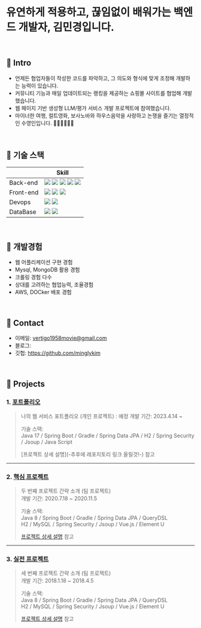 # 유연하게 적용하고, 끊임없이 배워가는 백엔드 개발자, 김민경입니다.

</br>

## :pushpin: Intro  
- 언제든 협업자들이 작성한 코드를 파악하고, 그 의도와 형식에 맞게 조정해 개발하는 능력이 있습니다.
- 커뮤니티 기능과 매일 업데이트되는 랭킹을 제공하는 쇼핑몰 사이트를 협업해 개발했습니다.
- 웹 페이지 기반 생성형 LLM/평가 서비스 개발 프로젝트에 참여했습니다.
- 마이너한 여행, 컬트영화, 보사노바와 하우스음악을 사랑하고 논쟁을 즐기는 열정적인 수영인입니다. 🏊‍♀️🏊‍♂️🏄‍♂️

</br>

## :pushpin: 기술 스택 

|   |  Skill |
|---|---|
|Back-end   | <img src="https://img.shields.io/badge/spring-6DB33F?style=for-the-badge&logo=spring&logoColor=white"> <img src="https://img.shields.io/badge/springboot-6DB33F?style=for-the-badge&logo=springboot&logoColor=white"> <img src="https://img.shields.io/badge/springsecurity-6DB33F?style=for-the-badge&logo=springsecurity&logoColor=white"> <img src="https://img.shields.io/badge/apachetomcat-F8DC75?style=for-the-badge&logo=apachetomcat&logoColor=white"> <img src="https://img.shields.io/badge/python-3776AB?style=for-the-badge&logo=python&logoColor=white">|
|Front-end  | <img src="https://img.shields.io/badge/javascript-F7DF1E?style=for-the-badge&logo=javascript&logoColor=white"> <img src="https://img.shields.io/badge/thymeleaf-005F0F?style=for-the-badge&logo=thymeleaf&logoColor=white"> <img src="https://img.shields.io/badge/html5-34F26?style=for-the-badge&logo=html5&logoColor=white">|
|Devops   | <img src="https://img.shields.io/badge/amazonaws-232F3E?style=for-the-badge&logo=amazonaws&logoColor=white"> <img src="https://img.shields.io/badge/gradle-02303A?style=for-the-badge&logo=gradle&logoColor=white"> |
|DataBase   | <img src="https://img.shields.io/badge/mysql-4479A1?style=for-the-badge&logo=mysql&logoColor=white">  <img src="https://img.shields.io/badge/mongodb-47A248?style=for-the-badge&logo=mongodb&logoColor=white"> |


</br>

## :pushpin: 개발경험
- 웹 어플리케이션 구현 경험
- Mysql, MongoDB 활용 경험
- 크롤링 경험 다수
- 상대를 고려하는 협업능력, 조율경험
-  AWS, DOCker 배포 경험

</br>

## :pushpin: Contact
- 이메일: vertigo1958movie@gmail.com
- 블로그: 
- 깃헙: https://github.com/minglykim
  
</br>

## :pushpin: Projects
### 1. [포트폴리오](https://github.com/2023-SMHRD-KDT-IOT-4/Repo)
>나의  웹 서비스 포트폴리오 (개인 프로젝트) : 예정
>개발 기간: 2023.4.14 ~
>  
>기술 스택:  
>Java 17 / Spring Boot / Gradle / Spring Data JPA / H2 /
>Spring Security / Jsoup / Java Script  
>  
>[프로젝트 상세 설명](-추후에 레포지토리 링크 올릴것!-) 참고

---

### 2. [핵심 프로젝트](https://github.com/JungHyung2/gitio.io)
>두 번째 프로젝트 간략 소개  (팀 프로젝트)  
>개발 기간: 2020.7.18 ~ 2020.11.5  
>  
>기술 스택:  
>Java 8 / Spring Boot / Gradle / Spring Data JPA / QueryDSL  
>H2 / MySQL / Spring Security / Jsoup / Vue.js / Element U  
>  
>[프로젝트 상세 설명](https://github.com/JungHyung2/gitio.io) 참고

---

### 3. [실전 프로젝트](https://github.com/JungHyung2/gitio.io)
>세 번째 프로젝트 간략 소개  (팀 프로젝트)  
>개발 기간: 2018.1.18 ~ 2018.4.5  
>  
>기술 스택:  
>Java 8 / Spring Boot / Gradle / Spring Data JPA / QueryDSL  
>H2 / MySQL / Spring Security / Jsoup / Vue.js / Element U  
>  
>[프로젝트 상세 설명](https://github.com/JungHyung2/gitio.io) 참고
